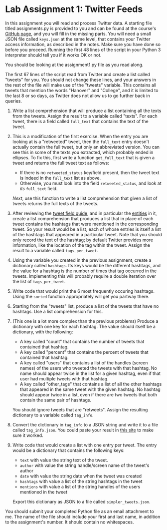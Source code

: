 Lab Assignment 1: Twitter Feeds
===============================

In this assignment you will read and process Twitter data. A starting file titled assignments.py is provided to you and can be found at the course's [GitHub page](https://github.com/skiadas/DataWranglingCourse/blob/gh-pages/assignments/assignment1.py), and you will fill in the missing parts. You will need a small JSON file called `keys.json` at the same level, that contains your Twitter access information, as described in the notes. Make sure you have done so before you proceed. Running the first 48 lines of the script in your Python 3 interpreter should tell you if it works OK or not.

You should be looking at the assignment1.py file as you read along.

The first 67 lines of the script read from Twitter and create a list called "tweets" for you. You should not change these lines, and your answers in the rest of the file will make use of the "tweets" variable. This contains all tweets that mention the words "Hanover" and "College", and it is limited to the last 8 or so days, as Twitter does not allow us to go further back in queries.

1. Write a list comprehension that will produce a list containing all the texts from the tweets. Assign the result to a variable called "texts". For each tweet, there is a field called `full_text` that contains the text of the tweet.
2. This is a modification of the first exercise. When the entry you are looking at is a "retweeted" tweet, then the `full_text` entry doesn't actually contain the full tweet, but only an abbreviated version. You can see this in some of the texts you extracted, which probably ended in ellipses. To fix this, first write a function `get_full_text` that is given a tweet and returns the full tweet text as follows:
    - If there is no `retweeted_status` key/field present, then the tweet text is indeed in the `full_text` list as above.
    - Otherwise, you must look into the field `retweeted_status`, and look at *its* `full_text` field.

    *Next*, use this function to write a list comprehension that given a list of tweets returns the full texts of the tweets.
3. After reviewing the [tweet field guide](https://dev.twitter.com/overview/api/tweets), and in particular the [entities](https://dev.twitter.com/overview/api/entities) in it, create a list comprehension that produces a list that in place of each tweet contains the hashtags that were mentioned in the corresponding tweet. So your result would be a list, each of whose entries is itself a list of the hashtags that appeared in a particular tweet. Note that you should only record the text of the hashtag; by default Twitter provides more information, like the location of the tag within the tweet. Assign the result to a variable called `tags_per_tweet`.
4. Using the variable you created in the previous assignment, create a dictionary called `hashtags`. Its keys would be the different hashtags, and the value for a hashtag is the number of times that tag occurred in the tweets. Implementing this will probably require a double iteration over the list of `tags_per_tweet`.
5. Write code that would print the 6 most frequently occuring hashtags. Using the `sorted` function appropriately will get you partway there.
6. Starting from the "tweets" list, produce a list of the tweets that have no hashtags. Use a list comprehension for this.
7. (This one is a lot more complex than the previous problems) Produce a dictionary with one key for each hashtag. The value should itself be a dictionary, with the following:
    - A key called "count" that contains the number of tweets that contained that hashtag.
    - A key called "percent" that contains the percent of tweets that contained that hashtag.
    - A key called "users" that contains a list of the handles (screen names) of the users who tweeted the tweets with that hashtag. No name should appear twice in the list for a given hashtag, even if that user had multiple tweets with that hashtag.
    - A key called "other_tags" that contains a list of all the other hashtags that appeared in the same tweet with the given hashtag. No hashtag should appear twice in a list, even if there are two tweets that both contain the same pair of hashtags.

    You should ignore tweets that are "retweets". Assign the resulting dictionary to a variable called `tag_info`.
8. Convert the dictionary in `tag_info` to a JSON string and write it to a file called `tag_info.json`. You could paste your result in [this site](http://www.jsoneditoronline.org/) to make sure it worked.
9. Write code that would create a list with one entry per tweet. The entry would be a dictionary that contains the following keys:
    - `text` with value the string text of the tweet.
    - `author` with value the string handle/screen name of the tweet's author
    - `date` with value the string date when the tweet was created
    - `hashtags` with value a list of the string hashtags in the tweet
    - `mentions` with value a list of the string handles of the users mentioned in the tweet

    Export this dictionary as JSON to a file called `simpler_tweets.json`.

You should submit your completed Python file as an email attachment to me. The name of the file should include your first and last name, in addition to the assignment's number. It should contain no whitespaces.
